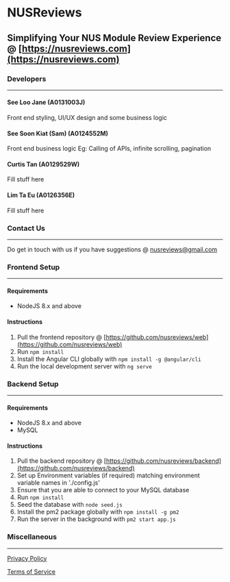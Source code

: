 # NUSReviews

## Simplifying Your NUS Module Review Experience @ [https://nusreviews.com](https://nusreviews.com)

### Developers
---
#### See Loo Jane (A0131003J)
Front end styling, UI/UX design and some business logic

#### See Soon Kiat (Sam) (A0124552M)
Front end business logic Eg: Calling of APIs, infinite scrolling, pagination

#### Curtis Tan (A0129529W)
Fill stuff here

#### Lim Ta Eu (A0126356E)
Fill stuff here

### Contact Us
---
Do get in touch with us if you have suggestions @ [nusreviews@gmail.com](nusreviews@gmail.com)

### Frontend Setup
---

#### Requirements
- NodeJS 8.x and above

#### Instructions
1. Pull the frontend repository @ [https://github.com/nusreviews/web](https://github.com/nusreviews/web)
2. Run `npm install`
3. Install the Angular CLI globally with `npm install -g @angular/cli`
4. Run the local development server with `ng serve`

### Backend Setup
---

#### Requirements
- NodeJS 8.x and above
- MySQL

#### Instructions
1. Pull the backend repository @ [https://github.com/nusreviews/backend](https://github.com/nusreviews/backend)
2. Set up Environment variables (if required) matching environment variable names in './config.js'
3. Ensure that you are able to connect to your MySQL database
4. Run `npm install`
5. Seed the database with `node seed.js`
6. Install the pm2 package globally with `npm install -g pm2`
7. Run the server in the background with `pm2 start app.js`

### Miscellaneous
---

[Privacy Policy](https://nusreviews.com/privacy)

[Terms of Service](https://nusreviews.com/tos)
